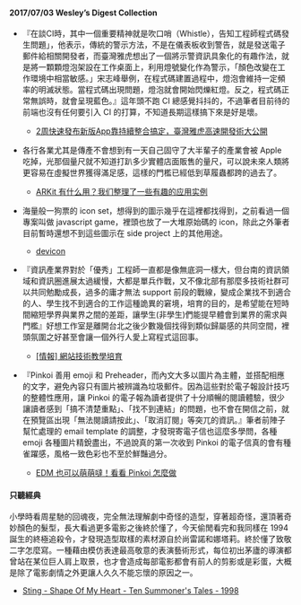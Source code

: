 #### 2017/07/03 Wesley’s Digest Collection

- 『在談CI時，其中一個重要精神就是吹口哨（Whistle），告知工程師程式碼發生問題」，他表示，傳統的警示方法，不是在儀表板收到警告，就是發送電子郵件給相關開發者，而臺灣雅虎想出了一個將示警資訊具象化的有趣作法，就是將一顆顆燈泡架設在工作桌面上，利用燈號變化作為警示，「顏色改變在工作環境中相當敏感。」宋志峰舉例，在程式碼建置過程中，燈泡會維持一定頻率的明滅狀態。當程式碼出現問題，燈泡就會開始閃爍紅燈。反之，程式碼正常無誤時，就會呈現藍色。』這年頭不跑 CI 總感覺抖抖的，不過筆者目前待的前端也沒有任何要引入 CI 的打算，不知道長期這樣搞下來是好是壞。
  - [2周快速發布新版App靠持續整合搞定，臺灣雅虎高速開發術大公開](http://www.ithome.com.tw/news/114974)
  
- 各行各業尤其是傳產不會想到有一天自己固守了大半輩子的產業會被 Apple 吃掉，光那個量尺就不知道打趴多少實體店面販售的量尺，可以說未來人類將更容易在虛擬世界獲得滿足感，這樣的門檻已經低到草履蟲都跨的過去了。
  - [ARKit 有什么用？我们整理了一些有趣的应用实例](https://sspai.com/post/39806)
  
- 海量般一狗票的 icon set，想得到的圖示幾乎在這裡都找得到，之前看過一個專案叫做 javascript game，裡頭也放了一大堆原始碼的 icon，除此之外筆者目前暫時還想不到這些圖示在 side project 上的其他用途。
  - [devicon](http://konpa.github.io/devicon/)
  
- 『資訊產業界對於「優秀」工程師一直都是像無底洞一樣大，但台南的資訊領域和資訊圈進展太過緩慢，大都是單兵作戰，又不像北部有那麼多技術社群可以共同勉勵成長，過多的庸才無法 support 前段的戰線，變成企業找不到適合的人、學生找不到適合的工作這種詭異的窘境，培育的目的，是希望能在短時間縮短學界與業界之間的差距，讓學生(非學生)們能提早體會到業界的需求與門檻』好想工作室是離開台北之後少數幾個找得到類似歸屬感的共同空間，裡頭氛圍之好甚至會讓一個外行人愛上寫程式這回事。
  - [[情報] 網站技術教學培育](https://www.ptt.cc/bbs/Tainan/M.1498618997.A.8B8.html)


- 『Pinkoi 善用 emoji 和 Preheader，而內文大多以圖片為主體，並搭配相應的文字，避免內容只有圖片被辨識為垃圾郵件。因為這些對於電子報設計技巧的整體性應用，讓 Pinkoi 的電子報為讀者提供了十分順暢的閱讀體驗，很少讓讀者感到「搞不清楚重點」、「找不到連結」的問題，也不會在開信之前，就在預覽區出現「無法閱讀請按此」、「取消訂閱」等突兀的資訊。』筆者前陣子幫忙處理的 email template 的調整，才發現寄電子信也這麼多學問，各種 emoji 各種圖片精銳盡出，不過說真的第一次收到 Pinkoi 的電子信真的會有種雀躍感，風格一致色彩也不至於鮮豔過分。
  - [EDM 也可以萌萌噠！看看 Pinkoi 怎麼做](https://blog.newsleopard.com/170627/?utm_content=buffer7ab46&utm_medium=social&utm_source=facebook.com&utm_campaign=buffer)





#### 只聽經典
小學時看周星馳的回魂夜，完全無法理解劇中奇怪的造型，穿著超奇怪，還頂著奇妙顏色的髮型，長大看過更多電影之後終於懂了，今天偷閒看完和我同樣在 1994 誕生的終極追殺令，才發現造型取樣的素材源自於尚雷諾和娜塔莉。終於懂了致敬二字怎麼寫。一種藉由模仿表達最高敬意的表演藝術形式，每位初出茅廬的導演都曾站在某位巨人肩上取景，也才會造成每部電影都會有前人的剪影或是彩蛋，大概是除了電影劇情之外更讓人久久不能忘懷的原因之一。
- [Sting - Shape Of My Heart - Ten Summoner's Tales - 1998](https://www.youtube.com/watch?v=pm3rDbXbZRI)